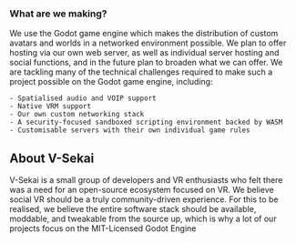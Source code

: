 ### What are we making?

We use the Godot game engine which makes the distribution of custom avatars and worlds in a networked environment possible. We plan to offer hosting via our own web server, as well as individual server hosting and social functions, and in the future plan to broaden what we can offer. We are tackling many of the technical challenges required to make such a project possible on the Godot game engine, including:

    - Spatialised audio and VOIP support
    - Native VRM support
    - Our own custom networking stack
    - A security-focused sandboxed scripting environment backed by WASM
    - Customisable servers with their own individual game rules

## About V-Sekai

V-Sekai is a small group of developers and VR enthusiasts who felt there was a need for an open-source ecosystem focused on VR. We believe social VR should be a truly community-driven experience. For this to be realised, we believe the entire software stack should be available, moddable, and tweakable from the source up, which is why a lot of our projects focus on the MIT-Licensed Godot Engine

